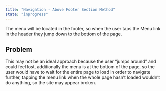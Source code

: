 ```yaml
---
title: "Navigation - Above Footer Section Method"
state: "inprogress"
---
```



The menu will be located in the footer, so when the user taps the Menu link in the header they jump down to the bottom of the page.

Problem
--

This may not be an ideal approach because the user “jumps around” and could feel lost, additionally the menu is at the bottom of the page, so the user would have to wait for the entire page to load in order to navigate further, tapping the menu link when the whole page hasn’t loaded wouldn’t do anything, so the site may appear broken.
